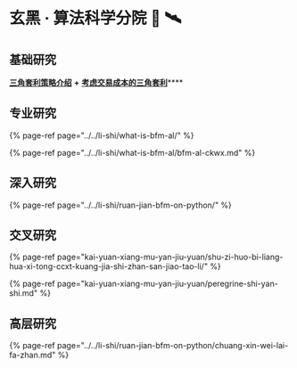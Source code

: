 # 玄黑 · 算法科学分院 🔭 🛰️

## 基础研究

[**三角套利策略介绍**](https://mp.weixin.qq.com/s/G5t7TyIyrH40Kl55feTDIw) **+** [**考虑交易成本的三角套利**](https://www.jianshu.com/p/e50a52312a47)\*\*\*\*

## 专业研究

{% page-ref page="../../li-shi/what-is-bfm-al/" %}

{% page-ref page="../../li-shi/what-is-bfm-al/bfm-al-ckwx.md" %}

## 深入研究

{% page-ref page="../../li-shi/ruan-jian-bfm-on-python/" %}

## 交叉研究

{% page-ref page="kai-yuan-xiang-mu-yan-jiu-yuan/shu-zi-huo-bi-liang-hua-xi-tong-ccxt-kuang-jia-shi-zhan-san-jiao-tao-li/" %}

{% page-ref page="kai-yuan-xiang-mu-yan-jiu-yuan/peregrine-shi-yan-shi.md" %}

## 高层研究

{% page-ref page="../../li-shi/ruan-jian-bfm-on-python/chuang-xin-wei-lai-fa-zhan.md" %}


